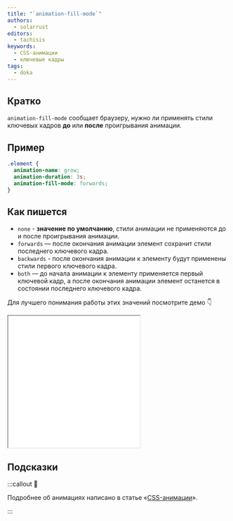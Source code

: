 ```yaml
---
title: "`animation-fill-mode`"
authors:
  - solarrust
editors:
  - tachisis
keywords:
  - CSS-анимации
  - ключевые кадры
tags:
  - doka
---
```


## Кратко

`animation-fill-mode` сообщает браузеру, нужно ли применять стили ключевых кадров **до** или **после** проигрывания анимации.

## Пример

```css
.element {
  animation-name: grow;
  animation-duration: 3s;
  animation-fill-mode: forwards;
}
```

## Как пишется

- `none` - **значение по умолчанию**, стили анимации не применяются до и после проигрывания анимации.
- `forwards` — после окончания анимации элемент сохранит стили последнего ключевого кадра.
- `backwards` - после окончания анимации к элементу будут применены стили первого ключевого кадра.
- `both` — до начала анимации к элементу применяется первый ключевой кадр, а после окончания анимации элемент останется в состоянии последнего ключевого кадра.

Для лучшего понимания работы этих значений посмотрите демо 👇

<iframe title="Светофоры с разными режимами animation-fill-mode" src="demos/traffic-lights/" height="300"></iframe>

## Подсказки

:::callout 🦄

Подробнее об анимациях написано в статье «[CSS-анимации](/css/animation)».

:::
